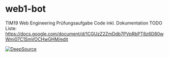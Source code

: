 # web1-bot 
TIM19 Web Engineering Prüfungsaufgabe Code inkl. Dokumentation TODO Liste: https://docs.google.com/document/d/1CGUzZ2ZmDdb7PVpRbPT8z6D80wWmi07C1SmVOCHwGHM/edit

[![DeepSource](https://static.deepsource.io/deepsource-badge-light-mini.svg)](https://deepsource.io/gh/daniel11609/web1-bot/?ref=repository-badge)

